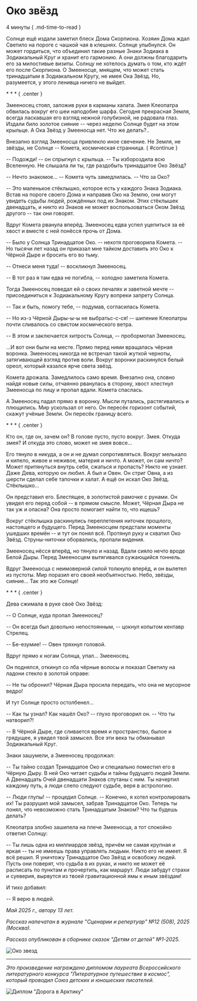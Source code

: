 # Око звёзд

4 минуты
{ .md-time-to-read }

Солнце ещё издали заметил блеск Дома Скорпиона. Хозяин Дома ждал Светило на пороге с чашкой чая в клешнях. Солнце улыбнулся. Он может гордиться, что объединил такие разные Знаки Зодиака в Зодиакальный Круг и хранит его гармонию. А они должны благодарить его за милостивые визиты. Солнцу не хотелось думать о том, кто ждёт его после Скорпиона. О Змееносце, мнящем, что может стать тринадцатым в Зодиакальном Кругу, не имея Ока Звёзд. Но, разумеется, у этого ленивца ничего не выйдет.

\* \* \*
{ .center }

Змееносец стоял, заложив руки в карманы халата. Змея Клеопатра обвилась вокруг его шеи наподобие шарфа. Сегодня прекрасная Земля, всегда ласкавшая его взгляд нежной голубизной, не радовала глаз. Издали било золотое сияние -- через неделю Солнце будет на этом крыльце. А Ока Звёзд у Змееносца нет. Что же делать?..

Внезапно взгляд Змееносца привлекло иное свечение. Не Земля, не звёзды, не Солнце -- Комета, космическая странница.
{ #continue }

-- Подожди! -- он спрыгнул с крыльца. -- Ты избороздила всю Вселенную. Не слышала ли ты, где раздобыть тринадцатое Око Звёзд?

-- Нечто знакомое... -- Комета чуть замедлилась. -- Что за Око?

-- Это маленькое стёклышко, которое есть у каждого Знака Зодиака. Встав на пороге своего Дома и направив Око на Землю, они могут увидеть судьбы людей, рождённых под их Знаком. Этих стёклышек двенадцать, и никто из Знаков не может воспользоваться Оком Звёзд другого -- так они говорят.

Вдруг Комета рванула вперёд. Змееносец едва успел уцепиться за её хвост и вместе с ней понёсся прочь от Дома.

-- Было у Солнца Тринадцатое Око. -- нехотя проговорила Комета. -- Но тысячи лет назад он приказал мне тайком доставить это Око к Чёрной Дыре и бросить его во тьму.

-- Отнеси меня туда! -- воскликнул Змееносец.

-- В тот раз я там едва не погибла, -- холодно заметила Комета.

Тогда Змееносец поведал ей о своих печалях и заветной мечте -- присоединиться к Зодиакальному Кругу вопреки запрету Солнца.

-- Так и быть, помогу тебе, -- подумав, согласилась Комета.

-- Но из-з Чёрной Дыры-ы-ы не выбратьс-с-ся! -- шипение Клеопатры почти сливалось со свистом космического ветра.

-- В этом и заключается хитрость Солнца, -- пробормотал Змееносец.

...И вот они были на месте. Прямо перед ними вращалась чёрная воронка. Змееносец никогда не встречал такой жуткой черноты, затягивающей взгляд против воли. Вокруг воронки раскинулся белый ореол, который казался ярче света звёзд.

Комета дрожала. Замедлилось само время. Внезапно она, словно найдя новые силы, отчаянно рванулась в сторону, хвост хлестнул Змееносца по лицу и пропал вдали. Комета спаслась.

А Змееносец падал прямо в воронку. Мысли путались, растягивались и плющились. Мир ускользал от него. Он пересёк горизонт событий, скажут учёные Земли. Он пересёк границу всего.

\* \* \*
{ .center }

Кто он, где он, зачем он? В голове пусто, пусто вокруг. Змея. Откуда змея? И откуда это слово, может не змея вовсе...

Его тянуло в никуда, а он и не думал сопротивляться. Вокруг мелькало и кипело, живое и неживое, материя и ничто. А может, он сам ничто? Может притянуться внутрь себя, сжаться и пропасть? Никто не узнает. Даже Дева, которую он любил. А был и Овен. Он стриг Овна, а из шерсти сделал себе тапочки и халат. А ещё он искал Око Звёзд. Стёклышко...

Он представил его. Блестящее, в золотистой рамочке с рунами. Он увидел его перед собой -- в прямом смысле. Может, Чёрная Дыра не так уж и опасна? Она просто помогает найти то, что ищешь?

Вокруг стёклышка раскинулись переплетения ниточек прошлого, настоящего и будущего. Перед Змееносцем предстали моменты ушедших времён -- и тут он понял всё. Протянул руку и схватил Око Звёзд. Струны-ниточки оборвались, пропали видения.

Змееносец нёсся вперёд, но тянуло и назад. Вдали сияло нечто вроде Белой Дыры. Перед Змееносцем вытягивался сужающийся тоннель.

Вдруг Змееносца с неимоверной силой толкнуло вперёд, и он вылетел из пустоты. Мир поразил его своей необъятностью. Небо, звёзды, сияние... Так это же Солнце!

\* \* \*
{ .center }

Дева сжимала в руке своё Око Звёзд:

-- О Солнце, куда пропал Змееносец?

-- Он всегда был довольно непостоянным, -- цокнул копытом кентавр Стрелец.

-- Бе-езумие! -- Овен тряхнул головой.

Вдруг прямо к ногам Солнца, упал... Змееносец.

Он поднялся, откинул со лба чёрные волосы и показал Светилу на ладони стекло в золотой оправе:

-- Не ты обронил? Чёрная Дыра просила передать, что она не мусорное ведро!

И тут Солнце просто остолбенел...

-- Как ты узнал? Как нашёл Око? -- глухо проговорил он. -- Что ты натворил?!

-- В Чёрной Дыре, где сливается время и пространство, былое и грядущее, я увидел твой замысел. Все эти века ты обманывал Зодиакальный Круг.

Знаки зашумели, а Змееносец продолжал:

-- Ты тайно создал Тринадцатое Око и специально поместил его в Чёрную Дыру. В ней Око читает судьбы и тайны будущего людей Земли. А Двенадцать Очей двенадцати Знаков спутаны с ним. Ты начертил каждому путь, а люди слепо следуют судьбе, веря в астрологию.

-- Люди глупы! -- процедил Солнце. -- Конечно, я хотел контролировать их! Ты разрушил мой замысел, забрав Тринадцатое Око. Теперь ты понял, что невозможно стать Тринадцатым Знаком? Что ты будешь делать?

Клеопатра злобно зашипела на плече Змееносца, а тот спокойно ответил Солнцу:

-- Ты лишь одна из миллиардов звёзд, причём не самая крупная и яркая -- ты не имеешь права управлять людьми. Никто его не имеет. Я всё решил. Я уничтожу Тринадцатое Око Звёзд и освобожу людей. Пусть они поверят, что судьба в их руках, и никто не может её расписать по пунктам и прочертить, как маршрут. Люди забудут страхи и суеверия, вырвутся из твоей гравитационной ямы к иным звёздам!

И тихо добавил:

-- Я верю в людей.

*Май 2025 г., автору 13 лет.*

*Рассказ напечатан в журнале "Сценарии и репертуар" №12 (508), 2025 (Москва).*

*Рассказ опубликован в сборнике сказок "Детям от детей" №1-2025.*

![Око звезд](../images/eye-of-stars.jpg)

***

*Это произведение награждено дипломом лауреата Всероссийского литературного конкурса "Литературное путешествие в космос", который проводил Союз детских и юношеских писателей.*

![Диплом "Дорога в Арктику"](../images/achievements/diplom-space.jpg)
